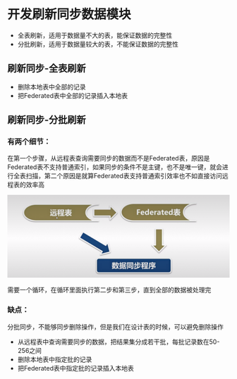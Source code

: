 开发刷新同步数据模块
===

- 全表刷新，适用于数据量不大的表，能保证数据的完整性
- 分批刷新，适用于数据量较大的表，不能保证数据的完整性

刷新同步-全表刷新
---

- 删除本地表中全部的记录
- 把Federated表中全部的记录插入本地表

刷新同步-分批刷新
---

### 有两个细节：

在第一个步骤，从远程表查询需要同步的数据而不是Federated表，原因是Federated表不支持普通索引，如果同步的条件不是主键，也不是唯一键，就会进行全表扫描，第二个原因是就算Federated表支持普通索引效率也不如直接访问远程表的效率高

![693CAD103E8F6C584D4DD8FD2E8F8149](images/693CAD103E8F6C584D4DD8FD2E8F8149.png)



需要一个循环，在循环里面执行第二步和第三步，直到全部的数据被处理完

### 缺点：

分批同步，不能够同步删除操作，但是我们在设计表的时候，可以避免删除操作

- 从远程表中查询需要同步的数据，把结果集分成若干批，每批记录数在50-256之间
- 删除本地表中指定批的记录
- 把Federated表中指定批的记录插入本地表

